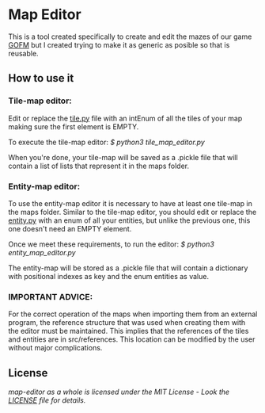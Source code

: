 # Map Editor

This is a tool created specifically to create and edit the mazes of our game [GOFM](https://github.com/ArcosJuan/Get-out-of-my-fucking-maze) but I created trying to make it as generic as posible so that is reusable.

## How to use it

### Tile-map editor:

Edit or replace the [tile.py](src/tile.py) file with an intEnum of all the tiles of your map making sure the first element is EMPTY.

To execute the tile-map editor: 
_$ python3 tile_map_editor.py_

When you're done, your tile-map will be saved as a .pickle file that will contain a list of lists that represent it in the maps folder.

### Entity-map editor:

To use the entity-map editor it is necessary to have at least one tile-map in the maps folder.
Similar to the tile-map editor, you should edit or replace the [entity.py](src/entity.py) with an enum of all your entities, but unlike the previous one, this one doesn't need an EMPTY element.

Once we meet these requirements, to run the editor:
_$ python3 entity_map_editor.py_

The entity-map will be stored as a .pickle file that will contain a dictionary with positional indexes as key and the enum entities as value. 

### IMPORTANT ADVICE:
For the correct operation of the maps when importing them from an external program, the reference structure that was used when creating them with the editor must be maintained. This implies that the references of the tiles and entities are in src/references. This location can be modified by the user without major complications.


## License

_map-editor as a whole is licensed under the MIT License - Look the [LICENSE](LICENSE) file for details._


